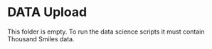 # DATA Upload	

This folder is empty. To run the data science scripts it must contain Thousand Smiles data.